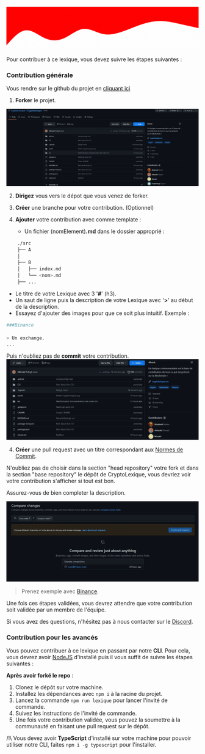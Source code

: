 ![Contributing](/assets/CONTRIBUTING.gif)

Pour contribuer à ce lexique, vous devez suivre les étapes suivantes :


### Contribution générale

Vous rendre sur le github du projet en [cliquant ici](https://github.com/CryptoLexique/CryptoLexique)
1. **Forker** le projet.

![Fork](/assets/tutorials/Fork.gif)

2. **Dirigez** vous vers le dépot que vous venez de forker.

2. **Créer** une branche pour votre contribution. (Optionnel)

3. **Ajouter** votre contribution avec comme template : 
    - Un fichier (nomElement)**.md** dans le dossier approprié :

```bash
    ./src
    ├── A
    │
    ├── B 
    │   ├── index.md
    │   └── <nom>.md
    ├── ...
```
- Le titre de votre Lexique avec 3 '**#**' (h3).
- Un saut de ligne puis la description de votre Lexique avec '**>**' au début de la description.
- Essayez d'ajouter des images pour que ce soit plus intuitif.
Exemple : 
```bash
###Binance

> Un exchange.
...
```
Puis n'oubliez pas de **commit** votre contribution.
![Create](/assets/tutorials/Create.gif)


4. **Créer** une pull request avec un titre correspondant aux [Normes de Commit](https://gist.github.com/qoomon/5dfcdf8eec66a051ecd85625518cfd13).

N'oubliez pas de choisir dans la section "head repository" votre fork et dans la section "base repository" le dépôt de CryptoLexique, vous devriez voir votre contribution s'afficher si tout est bon.


Assurez-vous de bien completer la description.

![PullRequest](/assets/tutorials/PR.gif)

> Prenez exemple avec [Binance](/src/B/binance.md).

Une fois ces étapes validées, vous devrez attendre que votre contribution soit validée par un membre de l'équipe.

Si vous avez des questions, n'hésitez pas à nous contacter sur le [Discord](https://discord.gg/crypto-fr-926375322293768213).

### Contribution pour les avancés


Vous pouvez contribuer à ce lexique en passant par notre **CLI**. Pour cela, vous devrez avoir [NodeJS](https://nodejs.org/en/) d'installé puis il vous suffit de suivre les étapes suivantes :

**Après avoir forké le repo** :

1. Clonez le dépôt sur votre machine.
2. Installez les dépendances avec `npm i` à la racine du projet.
3. Lancez la commande `npm run lexique` pour lancer l'invité de commande.
4. Suivez les instructions de l'invité de commande.
5. Une fois votre contribution validée, vous pouvez la soumettre à la communauté en faisant une pull request sur le dépôt.

/!\ Vous devez avoir **TypeScript** d'installé sur votre machine pour pouvoir utiliser notre CLI, faites `npm i -g typescript` pour l'installer.